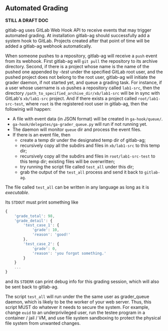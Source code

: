 ## Automated Grading

**STILL A DRAFT DOC**

gitlab-ag uses GitLab Web Hook API to receive events that may trigger automated 
grading. At installation gitlab-ag should successfully add a system hook to 
GitLab. Projects created after that point of time will be added a gitlab-ag 
webhook automatically. 

When someone pushes to a repository, gitlab-ag will receive a `push` event from
its webhook. First gitlab-ag will `git pull` the repository to its archive 
directory. Second, if there is a project whose name is the name of the pushed 
one appended by *-test* under the specified GitLab root user, and the pushed 
project does not belong to the root user, gitlab-ag will initiate the grader 
daemon, if not started yet, and queue a grading task. For instance, if a user 
whose username is `xb` pushes a repository called `lab1-src`, then the directory 
`/path_to_specified_archive_dir/xb/lab1-src` will be in sync with GitLab's 
`xb/lab1-src` project. And if there exists a project called `root/lab1-src-test`,
where `root` is the registered root user in gitlab-ag, then the followinig will 
happen:

 * A file with event data (in JSON format) will be created in `ga-hook/queue/`.
 * `ga-hook/delegates/ga-grader_queue.py` will run if not running yet.
 * The daemon will monitor `queue` dir and process the event files.
 * If there is an event file, then 
	 * create a temp dir under the designated temp dir of gitlab-ag;
	 * recursively copy all the subdirs and files in `xb/lab1-src` to this temp dir;
	 * recursively copy all the subdirs and files in `root/lab1-src-test` to this temp dir; existing files will be overwritten;
	 * try running the script file called `test_all` under this dir;
	 * grab the output of the `test_all` process and send it back to `gitlab-ag`.

The file called `test_all` can be written in any language as long as it is _executable_.

Its `STDOUT` must print something like

```javascript
{
	'grade_total': 98,
	'grade_detail': {
		'test_case_1': {
			'grade': 10,
			'reason': 'good!'
		},
		'test_case_2': {
			'grade': 0,
			'reason': 'you forgot something.'
		}
	}
	...
}
```

and its `STDERR` can print debug info for this grading session, which will also be sent back to gitlab-ag.

The script `test_all` will run under the the same user as grader_queue daemon, which is likely to be the worker of your web server. Thus, this script MUST do whatever it needs to secure the system. For example, change `euid` to an underprivileged user, run the testee program in a container / jail / VM, and use file system sandboxing to protect the physical file system from unwanted changes.
